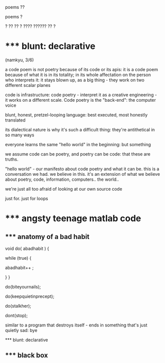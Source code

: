 poems ?? 

poems ?

? ?? ?? ? ???? ??????
??
?

*** blunt: declarative 
================================
(namkyu, 3/6)

a code poem is not poetry because of its code or its apis: it is a code poem because of what it is in its totality; in its whole affectation on the person who interprets it: it stays blown up, as a big thing - they work on two different scalar planes

code is infrastructure: code poetry - interpret it as a creative engineering - it works on a different scale. Code poetry is the "back-end": the computer voice

blunt, honest, pretzel-looping language: best executed, most honestly translated 

its dialectical nature is why it's such a difficult thing: they're antithetical in so many ways

everyone learns the same "hello world" in the beginning: but something 

we assume code can be poetry, and poetry can be code: that these are truths. 

"hello world" - our manifesto about code poetry and what it can be. this is a conversation we had. we believe in this. it's an extension of what we believe about poetry, code, information, computers.. the world.. 

we're just all too afraid of looking at our own source code 

just for. just for loops

*** angsty teenage matlab code 
=============================

*** anatomy of a bad habit 
--------------------------

void do( abadhabit ) {

while (true) {

  abadhabit++ ; 
  
}
}

do(biteyournails); 

do(keepquietinprecept); 

do(stalkher); 


dont(stop); 

similar to a program that destroys itself - 
ends in something that's just quietly sad: 
bye 

*** blunt: declarative 


*** black box
---------------------



